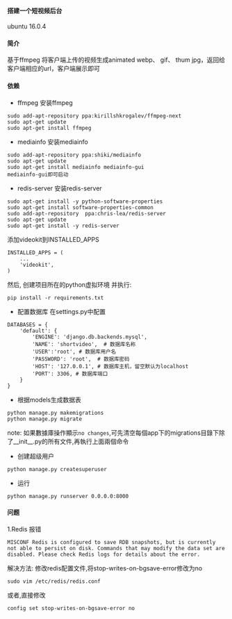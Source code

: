 #### 搭建一个短视频后台

ubuntu 16.0.4

#### 简介
基于ffmpeg 将客户端上传的视频生成animated webp、 gif、 thum jpg，返回给客户端相应的url，客户端展示即可

#### 依赖
- ffmpeg
安装ffmpeg
```
sudo add-apt-repository ppa:kirillshkrogalev/ffmpeg-next
sudo apt-get update
sudo apt-get install ffmpeg
```
- mediainfo
安装mediainfo
```
sudo add-apt-repository ppa:shiki/mediainfo
sudo apt-get update
sudo apt-get install mediainfo mediainfo-gui
mediainfo-gui即可启动
```
- redis-server
安装redis-server
```
sudo apt-get install -y python-software-properties
sudo apt-get install software-properties-common
sudo add-apt-repository  ppa:chris-lea/redis-server
sudo apt-get update
sudo apt-get install -y redis-server
```

添加videokit到INSTALLED_APPS
```
INSTALLED_APPS = (
    ...
    'videokit',
)
```

然后,
创建项目所在的python虚拟环境
并执行:
```
pip install -r requirements.txt
```

- 配置数据库
在settings.py中配置
```
DATABASES = {
    'default': {
        'ENGINE': 'django.db.backends.mysql',
        'NAME': 'shortvideo',  # 数据库名称
        'USER':'root', # 数据库用户名
        'PASSWORD': 'root',  # 数据库密码
        'HOST': '127.0.0.1', # 数据库主机，留空默认为localhost
        'PORT': 3306, # 数据库端口
    }
}
```
- 根据models生成数据表
```
python manage.py makemigrations
python manage.py migrate
```
note: 如果數據庫操作顯示`no changes`,可先清空每個app下的migrations目錄下除了__init__.py的所有文件,再執行上面兩個命令

- 创建超级用户
```
python manage.py createsuperuser
```

- 运行
```
python manage.py runserver 0.0.0.0:8000
```

#### 问题
1.Redis 报错
```
MISCONF Redis is configured to save RDB snapshots, but is currently not able to persist on disk. Commands that may modify the data set are disabled. Please check Redis logs for details about the error.
```
解决方法:
修改redis配置文件,将stop-writes-on-bgsave-error修改为no
```
sudo vim /etc/redis/redis.conf

```
或者,直接修改
```
config set stop-writes-on-bgsave-error no
```

